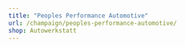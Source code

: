 ```yaml
---
title: "Peoples Performance Automotive"
url: /champaign/peoples-performance-automotive/
shop: Autowerkstatt
---
```

